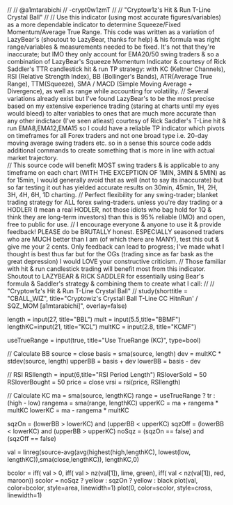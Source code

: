 #
//
// @a1mtarabichi 
// -crypt0w1zmT
// 
// "Cryptow1z's Hit & Run T-Line Crystal Ball"
// 
// Use this indicator (using most accurate figures/variables) as a more dependable indicator to determine Squeeze/Fixed Momentum/Average True Range. This code was written as a variation of LazyBear's (shoutout to LazyBear, thanks for help) &  his formula was right range/variables & measurements needed to be fixed. It's not that they're inaccurate; but IMO they only account for EMA20/50 swing traders & so a combination of LazyBear's Squeeze Momentum Indicator & courtesy of Rick Saddler's TTR candlestick hit & run TP strategy: with KC (Keltner Channels), RSI (Relative Strength Index), BB (Bollinger's Bands), ATR(Average True Range), TTM(Squeeze), SMA / MACD (Simple Moving Average + Divergence), as well as range while accounting for volatility. 
// Several variations already exist but I've found LazyBear's to be the most precise based on my extensive experience trading (staring at charts until my eyes would bleed) to alter variables to ones that are much more accurate than any other indictaor (I've seen atleast) courtesy of Rick Saddler's T-Line hit & run EMA8,EMA12,EMA15 so I could have a reliable TP indicator which pivots on timeframes for all Forex traders and not one broad type i.e. 20-day moving average swing traders etc. so in a sense this source code adds additional commands to create something that is more in line with actual market trajectory.  
// This source code will benefit MOST swing traders & is applicable to any timeframe on each chart (WITH THE EXCEPTION OF 1MIN, 3MIN & 5MIN) as for 15min, I would generally avoid that as well (not to say its inaccurate) but so far testing it out has yielded accurate results on  30min, 45min, 1H, 2H, 3H, 4H, 6H, 1D charting.
// Perfect flexibility for any swing-trader; blanket trading strategy for ALL forex swing-traders. unless you're  day trading or a HODLER (I mean a real HODLER, not those idiots who bag hold for 1Q & think they are long-term investors) than this is 95% reliable (IMO) and open, free to public for use. 
// I encourage everyone & anyone to use it & provide feedback!  PLEASE do be BRUTALLY honest. ESPECIALLY seasoned traders who are MUCH better than I am (of which there are MANY), test this out & give me your 2 cents. Only feedback can lead to progress; I've made what I thought is best thus far but for the OGs (trading since as far bask as the great depression) I would LOVE your constructive criticism.
// Those familiar with hit & run candlestick trading will benefit most from this indicator. Shoutout to LAZYBEAR & RICK SADDLER for essentially using Bear's formula & Saddler's strategy & combining them to create what I call:
//
//  "Cryptow1z's Hit & Run T-Line Crystal Ball"
//
study(shorttitle = "CBALL_WIZ", title="Cryptowiz's Crystall Ball T-Line CC HitnRun' / SQZ_MOM [a1mtarabichi]", overlay=false)

length = input(27, title="BBL")
mult = input(5.5,title="BBMF")
lengthKC=input(21, title="KCL")
multKC = input(2.8, title="KCMF")

useTrueRange = input(true, title="Use TrueRange (KC)", type=bool)

// Calculate BB
source = close
basis = sma(source, length)
dev = multKC * stdev(source, length)
upperBB = basis + dev
lowerBB = basis - dev

// RSI
RSIlength = input(6,title="RSI Period Length") 
RSIoverSold = 50
RSIoverBought = 50
price = close
vrsi = rsi(price, RSIlength)



// Calculate KC
ma = sma(source, lengthKC)
range = useTrueRange ? tr : (high - low)
rangema = sma(range, lengthKC)
upperKC = ma + rangema * multKC
lowerKC = ma - rangema * multKC

sqzOn  = (lowerBB > lowerKC) and (upperBB < upperKC)
sqzOff = (lowerBB < lowerKC) and (upperBB > upperKC)
noSqz  = (sqzOn == false) and (sqzOff == false)

val = linreg(source-avg(avg(highest(high,lengthKC), lowest(low, lengthKC)),sma(close,lengthKC)), 
            lengthKC,0)

bcolor = iff( val > 0, 
            iff( val > nz(val[1]), lime, green),
            iff( val < nz(val[1]), red, maroon))
scolor = noSqz ? yellow : sqzOn ? yellow : black 
plot(val, color=bcolor, style=area, linewidth=1)
plot(0, color=scolor, style=cross, linewidth=1)




